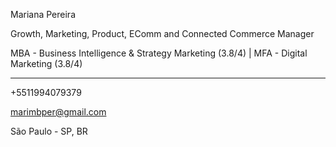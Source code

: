 Mariana Pereira

Growth, Marketing, Product, EComm and Connected Commerce Manager

MBA - Business Intelligence & Strategy Marketing (3.8/4) | MFA - Digital Marketing (3.8/4)

----
+5511994079379

marimbper@gmail.com

São Paulo - SP, BR

<!---
mapeartree/mapeartree is a ✨ special ✨ repository because its `README.md` (this file) appears on your GitHub profile.
You can click the Preview link to take a look at your changes.
--->
